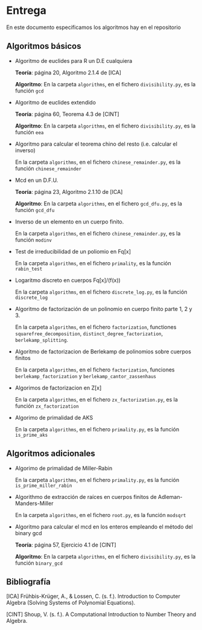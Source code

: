 # Entrega

En este documento especificamos los algoritmos hay en el repositorio

## Algoritmos básicos


* Algoritmo de euclides para R un D.E cualquiera 

   <b>Teoría</b>: página 20, Algoritmo 2.1.4 de [ICA] 
   
   <b>Algoritmo</b>: En la carpeta `algorithms`, en el fichero `divisibility.py`, es la función `gcd`


* Algoritmo de euclides extendido

   <b>Teoría</b>: página 60, Teorema 4.3 de [CINT]

   <b>Algoritmo</b>: En la carpeta `algorithms`, en el fichero `divisibility.py`, es la función `eea`


* Algoritmo para calcular el teorema chino del resto (i.e. calcular el inverso)

   En la carpeta `algorithms`, en el fichero `chinese_remainder.py`, es la función `chinese_remainder`


* Mcd en un D.F.U.

   <b>Teoría</b>: página 23, Algoritmo 2.1.10 de [ICA] 
   
   <b>Algoritmo</b>: En la carpeta `algorithms`, en el fichero `gcd_dfu.py`, es la función `gcd_dfu`


* Inverso de un elemento en un cuerpo finito.

   En la carpeta `algorithms`, en el fichero `chinese_remainder.py`, es la función `modinv`



* Test de irreducibilidad de un poliomio en Fq[x]

   En la carpeta `algorithms`, en el fichero `primality`, es la función `rabin_test`

* Logaritmo discreto en cuerpos Fq[x]/(f(x))

   En la carpeta `algorithms`, en el fichero `discrete_log.py`, es la función `discrete_log`

* Algoritmo de factorización de un polinomio en cuerpo finito parte 1, 2 y 3.

   En la carpeta `algorithms`, en el fichero `factorization`, functiones `squarefree_decomposition`, `distinct_degree_factorization`, `berlekamp_splitting`.


* Algoritmo de factorizacion de Berlekamp de polinomios sobre cuerpos finitos 

   En la carpeta `algorithms`, en el fichero `factorization`, funciones `berlekamp_factorization` y `berlekamp_cantor_zassenhaus`

* Algorimos de factorizacion en Z[x]

   En la carpeta `algorithms`, en el fichero `zx_factorization.py`, es la función `zx_factorization`

* Algorimo de primalidad de AKS

   En la carpeta `algorithms`, en el fichero `primality.py`, es la función `is_prime_aks`



## Algoritmos adicionales


* Algorimo de primalidad de Miller-Rabin

   En la carpeta `algorithms`, en el fichero `primality.py`, es la función `is_prime_miller_rabin`


* Algorithmo de extracción de raíces en cuerpos finitos de Adleman-Manders-Miller

   En la carpeta `algorithms`, en el fichero `root.py`, es la función `modsqrt`
   
* Algoritmo para calcular el mcd en los enteros empleando el método del binary gcd

   <b>Teoría</b>: página 57, Ejercicio 4.1 de [CINT]

   <b>Algoritmo</b>: En la carpeta `algorithms`, en el fichero `divisibility.py`, es la función `binary_gcd`
   
## Bibliografía
[ICA] Frühbis-Krüger, A., & Lossen, C. (s. f.). Introduction to Computer Algebra (Solving Systems of Polynomial Equations).

[CINT] Shoup, V. (s. f.). A Computational Introduction to Number Theory and Algebra.
